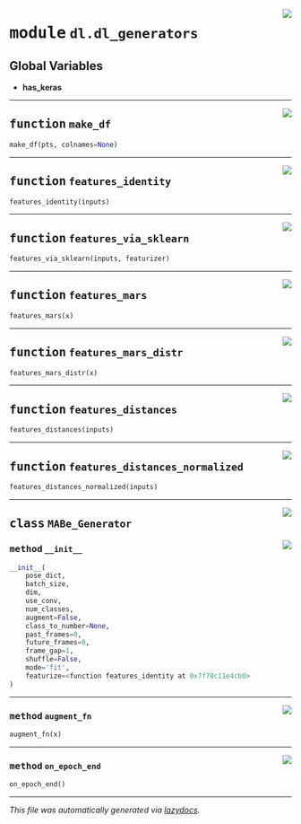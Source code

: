 <!-- markdownlint-disable -->

<a href="https://github.com/benlansdell/behaveml/blob/master/behaveml/dl/dl_generators.py#L0"><img align="right" style="float:right;" src="https://img.shields.io/badge/-source-cccccc?style=flat-square"></a>

# <kbd>module</kbd> `dl.dl_generators`




**Global Variables**
---------------
- **has_keras**

---

<a href="https://github.com/benlansdell/behaveml/blob/master/behaveml/dl/dl_generators.py#L19"><img align="right" style="float:right;" src="https://img.shields.io/badge/-source-cccccc?style=flat-square"></a>

## <kbd>function</kbd> `make_df`

```python
make_df(pts, colnames=None)
```






---

<a href="https://github.com/benlansdell/behaveml/blob/master/behaveml/dl/dl_generators.py#L29"><img align="right" style="float:right;" src="https://img.shields.io/badge/-source-cccccc?style=flat-square"></a>

## <kbd>function</kbd> `features_identity`

```python
features_identity(inputs)
```






---

<a href="https://github.com/benlansdell/behaveml/blob/master/behaveml/dl/dl_generators.py#L32"><img align="right" style="float:right;" src="https://img.shields.io/badge/-source-cccccc?style=flat-square"></a>

## <kbd>function</kbd> `features_via_sklearn`

```python
features_via_sklearn(inputs, featurizer)
```






---

<a href="https://github.com/benlansdell/behaveml/blob/master/behaveml/dl/dl_generators.py#L39"><img align="right" style="float:right;" src="https://img.shields.io/badge/-source-cccccc?style=flat-square"></a>

## <kbd>function</kbd> `features_mars`

```python
features_mars(x)
```






---

<a href="https://github.com/benlansdell/behaveml/blob/master/behaveml/dl/dl_generators.py#L44"><img align="right" style="float:right;" src="https://img.shields.io/badge/-source-cccccc?style=flat-square"></a>

## <kbd>function</kbd> `features_mars_distr`

```python
features_mars_distr(x)
```






---

<a href="https://github.com/benlansdell/behaveml/blob/master/behaveml/dl/dl_generators.py#L47"><img align="right" style="float:right;" src="https://img.shields.io/badge/-source-cccccc?style=flat-square"></a>

## <kbd>function</kbd> `features_distances`

```python
features_distances(inputs)
```






---

<a href="https://github.com/benlansdell/behaveml/blob/master/behaveml/dl/dl_generators.py#L74"><img align="right" style="float:right;" src="https://img.shields.io/badge/-source-cccccc?style=flat-square"></a>

## <kbd>function</kbd> `features_distances_normalized`

```python
features_distances_normalized(inputs)
```






---

<a href="https://github.com/benlansdell/behaveml/blob/master/behaveml/dl/dl_generators.py#L105"><img align="right" style="float:right;" src="https://img.shields.io/badge/-source-cccccc?style=flat-square"></a>

## <kbd>class</kbd> `MABe_Generator`




<a href="https://github.com/benlansdell/behaveml/blob/master/behaveml/dl/dl_generators.py#L106"><img align="right" style="float:right;" src="https://img.shields.io/badge/-source-cccccc?style=flat-square"></a>

### <kbd>method</kbd> `__init__`

```python
__init__(
    pose_dict,
    batch_size,
    dim,
    use_conv,
    num_classes,
    augment=False,
    class_to_number=None,
    past_frames=0,
    future_frames=0,
    frame_gap=1,
    shuffle=False,
    mode='fit',
    featurize=<function features_identity at 0x7f78c11e4cb0>
)
```








---

<a href="https://github.com/benlansdell/behaveml/blob/master/behaveml/dl/dl_generators.py#L161"><img align="right" style="float:right;" src="https://img.shields.io/badge/-source-cccccc?style=flat-square"></a>

### <kbd>method</kbd> `augment_fn`

```python
augment_fn(x)
```





---

<a href="https://github.com/benlansdell/behaveml/blob/master/behaveml/dl/dl_generators.py#L198"><img align="right" style="float:right;" src="https://img.shields.io/badge/-source-cccccc?style=flat-square"></a>

### <kbd>method</kbd> `on_epoch_end`

```python
on_epoch_end()
```








---

_This file was automatically generated via [lazydocs](https://github.com/ml-tooling/lazydocs)._

